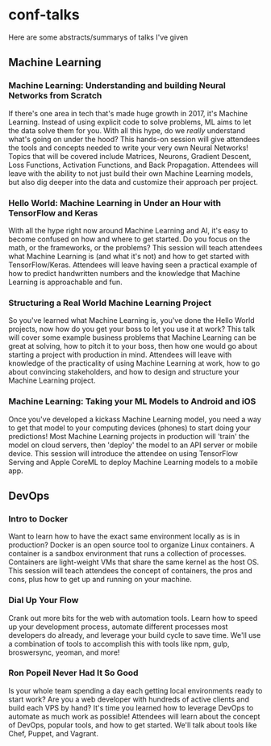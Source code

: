 # conf-talks

Here are some abstracts/summarys of talks I've given

## Machine Learning

### Machine Learning: Understanding and building Neural Networks from Scratch

If there's one area in tech that's made huge growth in 2017, it's Machine Learning. Instead of using explicit code to solve problems, ML aims to let the data solve them for you. With all this hype, do we *really* understand what's going on under the hood? This hands-on session will give attendees the tools and concepts needed to write your very own Neural Networks! Topics that will be covered include Matrices, Neurons, Gradient Descent, Loss Functions, Activation Functions, and Back Propagation. Attendees will leave with the ability to not just build their own Machine Learning models, but also dig deeper into the data and customize their approach per project.

### Hello World: Machine Learning in Under an Hour with TensorFlow and Keras

With all the hype right now around Machine Learning and AI, it's easy to become confused on how and where to get started. Do you focus on the math, or the frameworks, or the problems? This session will teach attendees what Machine Learning is (and what it's not) and how to get started with TensorFlow/Keras. Attendees will leave having seen a practical example of how to predict handwritten numbers and the knowledge that Machine Learning is approachable and fun.

### Structuring a Real World Machine Learning Project

So you've learned what Machine Learning is, you've done the Hello World projects, now how do you get your boss to let you use it at work? This talk will cover some example business problems that Machine Learning can be great at solving, how to pitch it to your boss, then how one would go about starting a project with production in mind. Attendees will leave with knowledge of the practicality of using Machine Learning at work, how to go about convincing stakeholders, and how to design and structure your Machine Learning project.

### Machine Learning: Taking your ML Models to Android and iOS

Once you've developed a kickass Machine Learning model, you need a way to get that model to your computing devices (phones) to start doing your predictions! Most Machine Learning projects in production will 'train' the model on cloud servers, then 'deploy' the model to an API server or mobile device. This session will introduce the attendee on using TensorFlow Serving and Apple CoreML to deploy Machine Learning models to a mobile app.


## DevOps

### Intro to Docker

Want to learn how to have the exact same environment locally as is in production?  Docker is an open source tool to organize Linux containers.  A container is a sandbox environment that runs a collection of processes. Containers are light-weight VMs that share the same kernel as the host OS.  This session will teach attendees the concept of containers, the pros and cons, plus how to get up and running on your machine.

### Dial Up Your Flow

Crank out more bits for the web with automation tools. Learn how to speed up your development process, automate different processes most developers do already, and leverage your build cycle to save time.  We'll use a combination of tools to accomplish this with tools like npm, gulp, broswersync, yeoman, and more!

### Ron Popeil Never Had It So Good

Is your whole team spending a day each getting local environments ready to start work?  Are you a web developer with hundreds of active clients and build each VPS by hand?  It's time you learned how to leverage DevOps to automate as much work as possible!  Attendees will learn about the concept of DevOps, popular tools, and how to get started.  We'll talk about tools like Chef, Puppet, and Vagrant.
